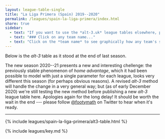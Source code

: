 ```yaml
---
layout: league-table-single
title: "La Liga Primera (Spain) 2019--2020"
permalink: /leagues/spain-la-liga-primera/index.html
share: true
sidebar:
  - text: "If you want to use the *alt-3.uk* league tables elsewhere, please be sure to read the [License and Disclaimer](/about/license) page first."
  - text: "### Click on any team name..."
  - text: "Click on the *team name* to see graphically how any team's schedule strength evolves through the season."
---
```


Below is the _alt-3_ table as it stood at the end of last season. 

The new season 2020--21 presents a new and interesting chellenge: the previously stable phenomenon of _home advantage_, which it had been possible to model with just a single parameter for each league, looks very different this season (for perhaps obvious reasons). A revised _alt-3_ method will handle the change in a very general way; but (as of early December 2020) we're still testing the new method before publishing a new _alt-3_ league table here.  Apologies again for the long delay!  It should be worth the wait in the end --- please follow [@footymath](https://twitter.com/footymath) on Twitter to hear when it's ready.

-----

<!-- This page will normally be updated at 23:05 (London time) on match days. -->

{% include leagues/spain-la-liga-primera/alt3-table.html %}

{% include leagues/key.md %}
